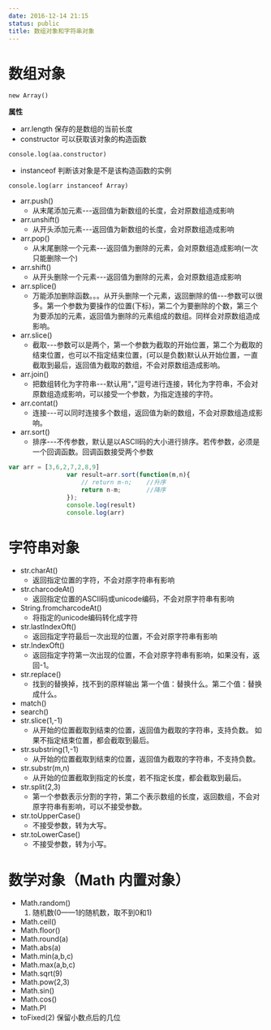 ```yaml
---
date: 2016-12-14 21:15
status: public
title: 数组对象和字符串对象
---
```


# 数组对象
```javasctipt
new Array()
```
**属性**  
* arr.length  保存的是数组的当前长度
* constructor  可以获取该对象的构造函数
```javasctipt
console.log(aa.constructor)
```
* instanceof  判断该对象是不是该构造函数的实例
```javasctipt
console.log(arr instanceof Array)
```
* arr.push()   
    * 从末尾添加元素---返回值为新数组的长度，会对原数组造成影响
* arr.unshift()      
    * 从开头添加元素---返回值为新数组的长度，会对原数组造成影响
* arr.pop()
    * 从末尾删除一个元素---返回值为删除的元素，会对原数组造成影响(一次只能删除一个)      
* arr.shift()
    * 从开头删除一个元素---返回值为删除的元素，会对原数组造成影响
* arr.splice()
    * 万能添加删除函数。。。从开头删除一个元素，返回删除的值---参数可以很多。第一个参数为要操作的位置(下标)，第二个为要删除的个数，第三个为要添加的元素，返回值为删除的元素组成的数组。同样会对原数组造成影响。
* arr.slice()
    * 截取---参数可以是两个，第一个参数为截取的开始位置，第二个为截取的结束位置，也可以不指定结束位置，(可以是负数)默认从开始位置，一直截取到最后，返回值为截取的数组，不会对原数组造成影响。
* arr.join()
    * 把数组转化为字符串---默认用“，”逗号进行连接，转化为字符串，不会对原数组造成影响，可以接受一个参数，为指定连接的字符。
* arr.contat()
    * 连接---可以同时连接多个数组，返回值为新的数组，不会对原数组造成影响。
* arr.sort()
    * 排序---不传参数，默认是以ASCII码的大小进行排序。若传参数，必须是一个回调函数。回调函数接受两个参数
```javascript
var arr = [3,6,2,7,2,8,9]
				var result=arr.sort(function(m,n){
					// return m-n;    //升序
					return n-m;       //降序
				});
				console.log(result)
				console.log(arr)
```
# 字符串对象
* str.charAt() 
    * 返回指定位置的字符，不会对原字符串有影响
* str.charcodeAt() 
    * 返回指定位置的ASCII码或unicode编码，不会对原字符串有影响
* String.fromcharcodeAt() 
    * 将指定的unicode编码转化成字符
* str.lastIndexOft()
    * 返回指定字符最后一次出现的位置，不会对原字符串有影响
* str.IndexOft() 
    * 返回指定字符第一次出现的位置，不会对原字符串有影响，如果没有，返回-1。
* str.replace() 
    * 找到的替换掉，找不到的原样输出 第一个值：替换什么。第二个值：替换成什么。
* match()
* search()
* str.slice(1,-1)
    * 从开始的位置截取到结束的位置，返回值为截取的字符串，支持负数。
如果不指定结束位置，都会截取到最后。
* str.substring(1,-1)
    * 从开始的位置截取到结束的位置，返回值为截取的字符串，不支持负数。
* str.substr(m,n)
    * 从开始的位置截取到指定的长度，若不指定长度，都会截取到最后。
* str.split(2,3)
    * 第一个参数表示分割的字符，第二个表示数组的长度，返回数组，不会对原字符串有影响，可以不接受参数。
* str.toUpperCase()
    * 不接受参数，转为大写。
* str.toLowerCase() 
    * 不接受参数，转为小写。

# 数学对象（Math  内置对象）
* Math.random() 
   1. 随机数(0——1的随机数，取不到0和1)
* Math.ceil()
* Math.floor()
* Math.round(a)
* Math.abs(a)
* Math.min(a,b,c)   
* Math.max(a,b,c)
* Math.sqrt(9)
* Math.pow(2,3)
* Math.sin()
* Math.cos()
* Math.PI
* toFixed(2) 保留小数点后的几位